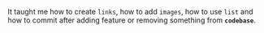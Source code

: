 It taught me how to create `links`, how to add `images`, how to use `list` and how to commit after adding feature or removing something from **`codebase`**.
